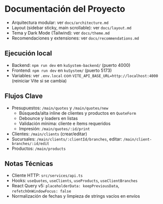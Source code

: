 # Documentación del Proyecto

- Arquitectura modular: ver `docs/architecture.md`
- Layout (sidebar sticky, main scrollable): ver `docs/layout.md`
- Tema y Dark Mode (Tailwind): ver `docs/theme.md`
- Recomendaciones y extensiones: ver `docs/recommendations.md`

## Ejecución local
- Backend: `npm run dev` en `kuSystem-backend/` (puerto 4000)
- Frontend: `npm run dev` en `kuSystem/` (puerto 5173)
- Variables: ver `.env.local` con `VITE_API_BASE_URL=http://localhost:4000` (reiniciar Vite si se cambia)

## Flujos Clave
- Presupuestos: `/main/quotes` y `/main/quotes/new`
  - Búsqueda/alta inline de clientes y productos en `QuoteForm`
  - Debounce y loaders en listas
  - Validación mínima: cliente e ítems requeridos
  - Impresión: `/main/quotes/:id/print`
- Clientes: `/main/clients` (crear/editar)
- Sucursales: `/main/clients/:clientId/branches`, editar: `/main/client-branches/:id/edit`
- Productos: `/main/products`

## Notas Técnicas
- Cliente HTTP: `src/services/api.ts`
- Hooks: `useQuotes`, `useClients`, `useProducts`, `useClientBranches`
- React Query v5: `placeholderData: keepPreviousData`, `refetchOnWindowFocus: false`
- Normalización de fechas y limpieza de strings vacíos en envíos
